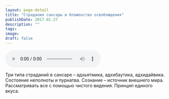 ```yaml
---
layout: page-detail
title: "Страдания сансары и блаженство освобождения"
publishDate: 2017.01.27
description: ""
tags:
image:
draft: false
---
```


<audio title="2017.01.27 - Страдания сансары и блаженство освобождения.mp3" src="https://filer-api.advayta.org/v1.0/public/files/74958" controls=""></audio>

 Три типа страданий в сансаре – адхьятмика, адхибаутика, адхидайвика. Состояние неполноты и пурнатва. Сознание – источник внешнего мира. Рассматривать все с помощью чистого видения. Принцип единого вкуса. 

  
